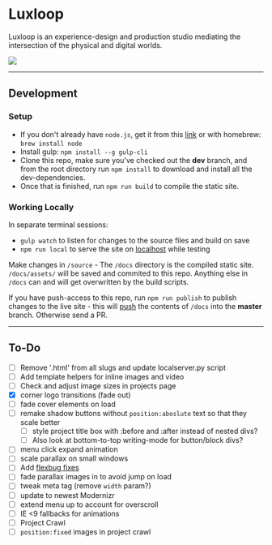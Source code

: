 # Luxloop

Luxloop is an experience-design and production studio mediating the intersection of the physical and digital worlds.

![](http://luxloop.com/assets/img/luxScreenshot.png)

---

## Development

### Setup
* If you don't already have `node.js`, get it from this [link](https://nodejs.org/en/download/) or with homebrew: `brew install node`
* Install gulp: `npm install --g gulp-cli`
* Clone this repo, make sure you've checked out the **dev** branch, and from the root directory run `npm install` to download and install all the dev-dependencies. 
* Once that is finished, run `npm run build` to compile the static site.

### Working Locally
In separate terminal sessions: 
* `gulp watch` to listen for changes to the source files and build on save
* `npm run local` to serve the site on [localhost](http://localhost:8000) while testing

Make changes in `/source` - The `/docs` directory is the compiled static site. `/docs/assets/` will be saved and commited to this repo. Anything else in `/docs` can and will get overwritten by the build scripts. 

If you have push-access to this repo, run `npm run publish` to publish changes to the live site - this will [push](http://ivaylogetov.com/pushit) the contents of `/docs` into the **master** branch. Otherwise send a PR.

---

## To-Do
* [ ] Remove '.html' from all slugs and update localserver.py script
* [ ] Add template helpers for inline images and video
* [ ] Check and adjust image sizes in projects page
* [x] corner logo transitions (fade out)
* [ ] fade cover elements on load
* [ ] remake shadow buttons without `position:aboslute` text so that they scale better
    * [ ] style project title box with :before and :after instead of nested divs?
    * [ ] Also look at bottom-to-top writing-mode for button/block divs?
* [ ] menu click expand animation
* [ ] scale parallax on small windows
* [ ] Add [flexbug fixes](https://github.com/luisrudge/postcss-flexbugs-fixes)
* [ ] fade parallax images in to avoid jump on load
* [ ] tweak meta tag (remove `width` param?)
* [ ] update to newest Modernizr
* [ ] extend menu up to account for overscroll
* [ ] IE <9 fallbacks for animations
* [ ] Project Crawl
* [ ] `position:fixed` images in project crawl
